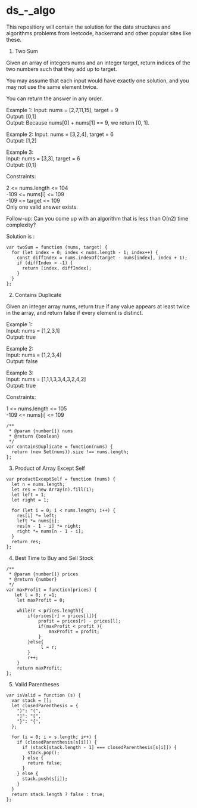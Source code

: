 # ds\_-_algo

This repositiory will contain the solution for the data structures and algorithms problems from leetcode, hackerrand and other popular sites like these.

1. Two Sum

Given an array of integers nums and an integer target, return indices of the two numbers such that they add up to target.

You may assume that each input would have exactly one solution, and you may not use the same element twice.

You can return the answer in any order.

Example 1:
Input: nums = [2,7,11,15], target = 9\
Output: [0,1]\
Output: Because nums[0] + nums[1] == 9, we return [0, 1].

Example 2:
Input: nums = [3,2,4], target = 6\
Output: [1,2]

Example 3:\
Input: nums = [3,3], target = 6\
Output: [0,1]

Constraints:

2 <= nums.length <= 104\
-109 <= nums[i] <= 109\
-109 <= target <= 109\
Only one valid answer exists.

Follow-up: Can you come up with an algorithm that is less than O(n2) time complexity?

Solution is :

```
var twoSum = function (nums, target) {
  for (let index = 0; index < nums.length - 1; index++) {
    const diffIndex = nums.indexOf(target - nums[index], index + 1);
    if (diffIndex > -1) {
      return [index, diffIndex];
    }
  }
};
```

2. Contains Duplicate

Given an integer array nums, return true if any value appears at least twice in the array, and return false if every element is distinct.

Example 1:\
Input: nums = [1,2,3,1]\
Output: true

Example 2:\
Input: nums = [1,2,3,4]\
Output: false

Example 3:\
Input: nums = [1,1,1,3,3,4,3,2,4,2]\
Output: true

Constraints:

1 <= nums.length <= 105 \
-109 <= nums[i] <= 109

```
/**
 * @param {number[]} nums
 * @return {boolean}
 */
var containsDuplicate = function(nums) {
  return (new Set(nums)).size !== nums.length;
};
```

3. Product of Array Except Self

```
var productExceptSelf = function (nums) {
  let n = nums.length;
  let res = new Array(n).fill(1);
  let left = 1;
  let right = 1;

  for (let i = 0; i < nums.length; i++) {
    res[i] *= left;
    left *= nums[i];
    res[n - 1 - i] *= right;
    right *= nums[n - 1 - i];
  }
  return res;
};
```

4. Best Time to Buy and Sell Stock

```
/**
 * @param {number[]} prices
 * @return {number}
 */
var maxProfit = function(prices) {
   let l = 0; r =1;
    let maxProfit = 0;

    while(r < prices.length){
        if(prices[r] > prices[l]){
            profit = prices[r] - prices[l];
            if(maxProfit < profit ){
                maxProfit = profit;
            }
        }else{
             l = r;
        }
        r++;
    }
    return maxProfit;
};
```

5. Valid Parentheses

```
var isValid = function (s) {
  var stack = [];
  let closedParenthesis = {
    ")": "(",
    "]": "[",
    "}": "{",
  };

  for (i = 0; i < s.length; i++) {
    if (closedParenthesis[s[i]]) {
      if (stack[stack.length - 1] === closedParenthesis[s[i]]) {
        stack.pop();
      } else {
        return false;
      }
    } else {
      stack.push(s[i]);
    }
  }
  return stack.length ? false : true;
};

```
